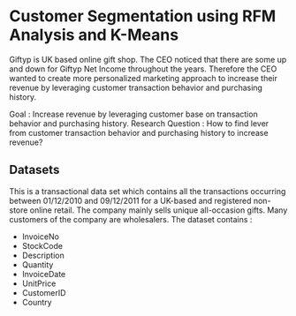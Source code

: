 # Customer Segmentation using RFM Analysis and K-Means

Giftyp is UK based online gift shop. The CEO noticed that there are some up and down for Giftyp Net Income throughout the years. Therefore the CEO wanted to create more personalized marketing approach to increase their revenue by leveraging customer transaction behavior and purchasing history.

Goal :  Increase revenue by leveraging customer base on transaction behavior and purchasing history.
Research Question : How to find lever from customer transaction behavior and purchasing history to increase revenue?

## Datasets
This is a transactional data set which contains all the transactions occurring between 01/12/2010 and 09/12/2011 for a UK-based and registered non-store online retail. The company mainly sells unique all-occasion gifts. Many customers of the company are wholesalers. The dataset contains :
- InvoiceNo
- StockCode
- Description
- Quantity
- InvoiceDate
- UnitPrice
- CustomerID
- Country

